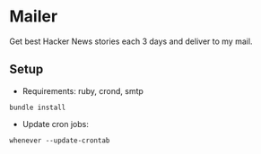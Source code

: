 # Mailer

Get best Hacker News stories each 3 days and deliver to my mail.

## Setup

+ Requirements: ruby, crond, smtp

```
bundle install
```

+ Update cron jobs:

```
whenever --update-crontab
```
